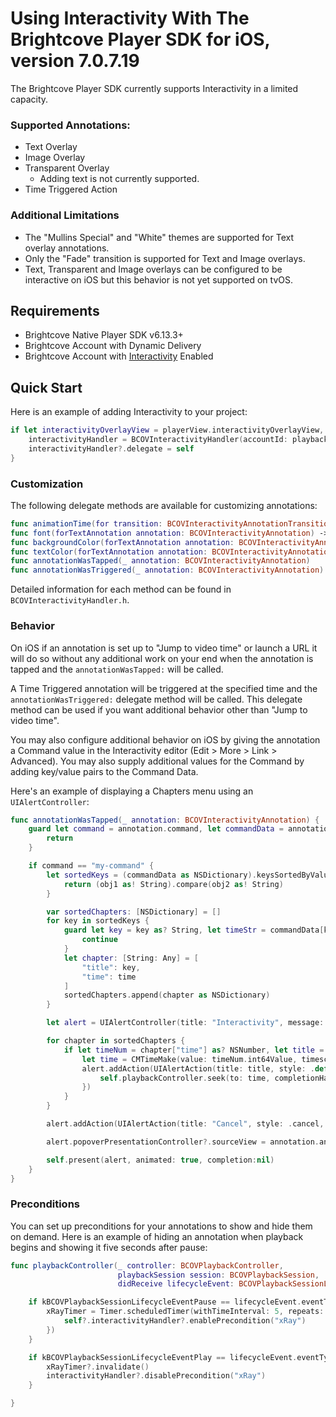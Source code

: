 # Using Interactivity With The Brightcove Player SDK for iOS, version 7.0.7.19

The Brightcove Player SDK currently supports Interactivity in a limited capacity.

### Supported Annotations:

* Text Overlay
* Image Overlay
* Transparent Overlay
    * Adding text is not currently supported.
* Time Triggered Action

### Additional Limitations

* The "Mullins Special" and "White" themes are supported for Text overlay annotations.
* Only the "Fade" transition is supported for Text and Image overlays.
* Text, Transparent and Image overlays can be configured to be interactive on iOS but this behavior is not yet supported on tvOS.

## Requirements

- Brightcove Native Player SDK v6.13.3+
- Brightcove Account with Dynamic Delivery
- Brightcove Account with [Interactivity](https://www.brightcove.com/en/products/interactivity) Enabled

## Quick Start

Here is an example of adding Interactivity to your project:

```swift
if let interactivityOverlayView = playerView.interactivityOverlayView, let playbackController = playbackController {
    interactivityHandler = BCOVInteractivityHandler(accountId: playbackConfig.accountID, projectId: playbackConfig.interactivityProjectID, containerView: interactivityOverlayView,  playbackController: playbackController)
    interactivityHandler?.delegate = self
}
```

### Customization

The following delegate methods are available for customizing annotations:

```swift
func animationTime(for transition: BCOVInteractivityAnnotationTransition) -> CGFloat
func font(forTextAnnotation annotation: BCOVInteractivityAnnotation) -> UIFont
func backgroundColor(forTextAnnotation annotation: BCOVInteractivityAnnotation) -> UIColor
func textColor(forTextAnnotation annotation: BCOVInteractivityAnnotation) -> UIColor
func annotationWasTapped(_ annotation: BCOVInteractivityAnnotation)
func annotationWasTriggered(_ annotation: BCOVInteractivityAnnotation)
```

Detailed information for each method can be found in `BCOVInteractivityHandler.h`.

### Behavior

On iOS if an annotation is set up to "Jump to video time" or launch a URL it will do so without any additional work on your end when the annotation is tapped and the `annotationWasTapped:` will be called.

A Time Triggered annotation will be triggered at the specified time and the `annotationWasTriggered:` delegate method will be called. This delegate method can be used if you want additional behavior other than "Jump to video time".

You may also configure additional behavior on iOS by giving the annotation a Command value in the Interactivity editor (Edit > More > Link > Advanced). You may also supply additional values for the Command by adding key/value pairs to the Command Data.

Here's an example of displaying a Chapters menu using an `UIAlertController`:

```swift
func annotationWasTapped(_ annotation: BCOVInteractivityAnnotation) {
    guard let command = annotation.command, let commandData = annotation.commandData else {
        return
    }

    if command == "my-command" {
        let sortedKeys = (commandData as NSDictionary).keysSortedByValue { (obj1, obj2) -> ComparisonResult in
            return (obj1 as! String).compare(obj2 as! String)
        }

        var sortedChapters: [NSDictionary] = []
        for key in sortedKeys {
            guard let key = key as? String, let timeStr = commandData[key] as? String, let time = NumberFormatter().number(from: timeStr) else {
                continue
            }
            let chapter: [String: Any] = [
                "title": key,
                "time": time
            ]
            sortedChapters.append(chapter as NSDictionary)
        }

        let alert = UIAlertController(title: "Interactivity", message: "Chapter Selection", preferredStyle: .actionSheet)

        for chapter in sortedChapters {
            if let timeNum = chapter["time"] as? NSNumber, let title = chapter["title"] as? String {
                let time = CMTimeMake(value: timeNum.int64Value, timescale: 1)
                alert.addAction(UIAlertAction(title: title, style: .default) { _ in
                    self.playbackController.seek(to: time, completionHandler: nil)
                })
            }
        }

        alert.addAction(UIAlertAction(title: "Cancel", style: .cancel, handler: nil))

        alert.popoverPresentationController?.sourceView = annotation.annotationView

        self.present(alert, animated: true, completion:nil)
    }
}
```

### Preconditions

You can set up preconditions for your annotations to show and hide them on demand. Here is an example of hiding an annotation when playback begins and showing it five seconds after pause:

```swift
func playbackController(_ controller: BCOVPlaybackController,
                        playbackSession session: BCOVPlaybackSession,
                        didReceive lifecycleEvent: BCOVPlaybackSessionLifecycleEvent) {

    if kBCOVPlaybackSessionLifecycleEventPause == lifecycleEvent.eventType {
        xRayTimer = Timer.scheduledTimer(withTimeInterval: 5, repeats: false, block: { [weak self] (timer: Timer) in
            self?.interactivityHandler?.enablePrecondition("xRay")
        })
    }

    if kBCOVPlaybackSessionLifecycleEventPlay == lifecycleEvent.eventType {
        xRayTimer?.invalidate()
        interactivityHandler?.disablePrecondition("xRay")
    }

}
```
